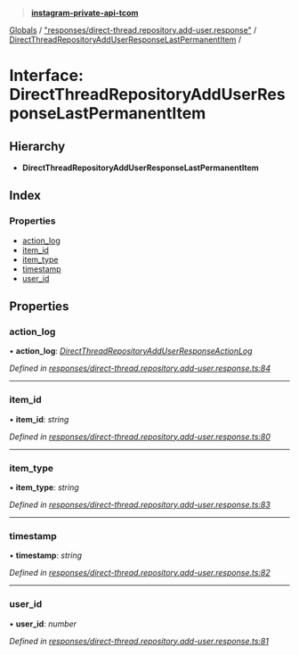> **[instagram-private-api-tcom](../README.md)**

[Globals](../README.md) / ["responses/direct-thread.repository.add-user.response"](../modules/_responses_direct_thread_repository_add_user_response_.md) / [DirectThreadRepositoryAddUserResponseLastPermanentItem](_responses_direct_thread_repository_add_user_response_.directthreadrepositoryadduserresponselastpermanentitem.md) /

# Interface: DirectThreadRepositoryAddUserResponseLastPermanentItem

## Hierarchy

* **DirectThreadRepositoryAddUserResponseLastPermanentItem**

## Index

### Properties

* [action_log](_responses_direct_thread_repository_add_user_response_.directthreadrepositoryadduserresponselastpermanentitem.md#action_log)
* [item_id](_responses_direct_thread_repository_add_user_response_.directthreadrepositoryadduserresponselastpermanentitem.md#item_id)
* [item_type](_responses_direct_thread_repository_add_user_response_.directthreadrepositoryadduserresponselastpermanentitem.md#item_type)
* [timestamp](_responses_direct_thread_repository_add_user_response_.directthreadrepositoryadduserresponselastpermanentitem.md#timestamp)
* [user_id](_responses_direct_thread_repository_add_user_response_.directthreadrepositoryadduserresponselastpermanentitem.md#user_id)

## Properties

###  action_log

• **action_log**: *[DirectThreadRepositoryAddUserResponseActionLog](_responses_direct_thread_repository_add_user_response_.directthreadrepositoryadduserresponseactionlog.md)*

*Defined in [responses/direct-thread.repository.add-user.response.ts:84](https://github.com/cuonglnhust/instagram-private-api-tcom/blob/3e16058/src/responses/direct-thread.repository.add-user.response.ts#L84)*

___

###  item_id

• **item_id**: *string*

*Defined in [responses/direct-thread.repository.add-user.response.ts:80](https://github.com/cuonglnhust/instagram-private-api-tcom/blob/3e16058/src/responses/direct-thread.repository.add-user.response.ts#L80)*

___

###  item_type

• **item_type**: *string*

*Defined in [responses/direct-thread.repository.add-user.response.ts:83](https://github.com/cuonglnhust/instagram-private-api-tcom/blob/3e16058/src/responses/direct-thread.repository.add-user.response.ts#L83)*

___

###  timestamp

• **timestamp**: *string*

*Defined in [responses/direct-thread.repository.add-user.response.ts:82](https://github.com/cuonglnhust/instagram-private-api-tcom/blob/3e16058/src/responses/direct-thread.repository.add-user.response.ts#L82)*

___

###  user_id

• **user_id**: *number*

*Defined in [responses/direct-thread.repository.add-user.response.ts:81](https://github.com/cuonglnhust/instagram-private-api-tcom/blob/3e16058/src/responses/direct-thread.repository.add-user.response.ts#L81)*